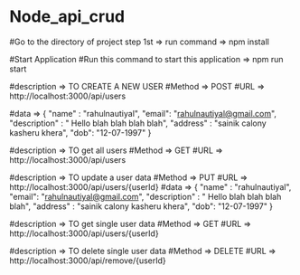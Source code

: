 # Node_api_crud

#Go to the directory of project step 1st => run command => npm install

#Start Application #Run this command to start this application => npm run start

#description => TO CREATE A NEW USER #Method => POST #URL => http://localhost:3000/api/users

#data => { "name" : "rahulnautiyal", "email": "rahulnautiyal@gmail.com", "description" : " Hello blah blah blah blah", "address" : "sainik calony kasheru khera", "dob": "12-07-1997" }

#description => TO get all users #Method => GET #URL => http://localhost:3000/api/users

#description => TO update a user data #Method => PUT #URL => http://localhost:3000/api/users/{userId} #data => { "name" : "rahulnautiyal", "email": "rahulnautiyal@gmail.com", "description" : " Hello blah blah blah blah", "address" : "sainik calony kasheru khera", "dob": "12-07-1997" }

#description => TO get single user data #Method => GET #URL => http://localhost:3000/api/users/{userId}

#description => TO delete single user data #Method => DELETE #URL => http://localhost:3000/api/remove/{userId}

